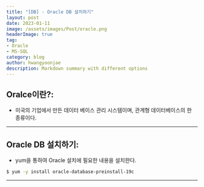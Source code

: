 ```yaml
---
title: "[DB] - Oracle DB 설치하기"
layout: post
date: 2023-01-11
image: /assets/images/Post/oracle.png
headerImage: true
tag:
- Oracle
- MS-SQL
category: blog
author: hwangyoonjae
description: Markdown summary with different options
---
```


## Oralce이란?:
- 미국의 기업에서 만든 데이터 베이스 관리 시스템이며, 관계형 데이터베이스의 한 종류이다.

* * *

## Oracle DB 설치하기:
- yum을 통하여 Oracle 설치에 필요한 내용을 설치한다.
```bash
$ yum -y install oracle-database-preinstall-19c
```

* * *